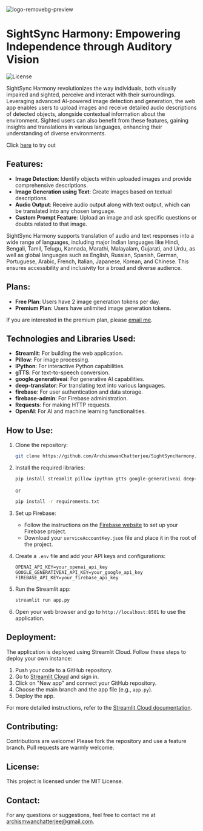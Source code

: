 ![logo-removebg-preview](https://github.com/user-attachments/assets/ce4fe9bb-5608-4ab3-aa23-a3b65e50e9b6)


# SightSync Harmony: Empowering Independence through Auditory Vision

![License](https://badgen.net/github/license/micromatch/micromatch)

SightSync Harmony revolutionizes the way individuals, both visually impaired and sighted, perceive and interact with their surroundings. Leveraging advanced AI-powered image detection and generation, the web app enables users to upload images and receive detailed audio descriptions of detected objects, alongside contextual information about the environment. Sighted users can also benefit from these features, gaining insights and translations in various languages, enhancing their understanding of diverse environments.

Click [here](https://sightsyncharmony1.streamlit.app/) to try out

## Features:

- **Image Detection**: Identify objects within uploaded images and provide comprehensive descriptions.
- **Image Generation using Text**: Create images based on textual descriptions.
- **Audio Output**: Receive audio output along with text output, which can be translated into any chosen language.
- **Custom Prompt Feature**: Upload an image and ask specific questions or doubts related to that image.

SightSync Harmony supports translation of audio and text responses into a wide range of languages, including major Indian languages like Hindi, Bengali, Tamil, Telugu, Kannada, Marathi, Malayalam, Gujarati, and Urdu, as well as global languages such as English, Russian, Spanish, German, Portuguese, Arabic, French, Italian, Japanese, Korean, and Chinese. This ensures accessibility and inclusivity for a broad and diverse audience.

## Plans:

- **Free Plan**: Users have 2 image generation tokens per day.
- **Premium Plan**: Users have unlimited image generation tokens.

If you are interested in the premium plan, please [email me](mailto:archismwanchatterjee@gmail.comsubject=Interest%20in%20Premium%20Plan&body=Hi,%20I'm%20interested%20in%20the%20premium%20plan.%20Please%20send%20me%20the%20details.).

## Technologies and Libraries Used:

- **Streamlit**: For building the web application.
- **Pillow**: For image processing.
- **IPython**: For interactive Python capabilities.
- **gTTS**: For text-to-speech conversion.
- **google.generativeai**: For generative AI capabilities.
- **deep-translator**: For translating text into various languages.
- **firebase**: For user authentication and data storage.
- **firebase-admin**: For Firebase administration.
- **Requests**: For making HTTP requests.
- **OpenAI**: For AI and machine learning functionalities.

## How to Use:

1. Clone the repository:
    ```sh
    git clone https://github.com/ArchismwanChatterjee/SightSyncHarmony.git
    ```

2. Install the required libraries:
    ```sh
    pip install streamlit pillow ipython gtts google-generativeai deep-translator firebase-admin requests openai
    ```
    or
   ```sh
   pip install -r requirements.txt
   ```
   
4. Set up Firebase:
    - Follow the instructions on the [Firebase website](https://firebase.google.com/docs/web/setup) to set up your Firebase project.
    - Download your `serviceAccountKey.json` file and place it in the root of the project.

5. Create a `.env` file and add your API keys and configurations:
    ```env
    OPENAI_API_KEY=your_openai_api_key
    GOOGLE_GENERATIVEAI_API_KEY=your_google_api_key
    FIREBASE_API_KEY=your_firebase_api_key
    ```

6. Run the Streamlit app:
    ```sh
    streamlit run app.py
    ```

7. Open your web browser and go to `http://localhost:8501` to use the application.

## Deployment:

The application is deployed using Streamlit Cloud. Follow these steps to deploy your own instance:

1. Push your code to a GitHub repository.
2. Go to [Streamlit Cloud](https://share.streamlit.io/) and sign in.
3. Click on "New app" and connect your GitHub repository.
4. Choose the main branch and the app file (e.g., `app.py`).
5. Deploy the app.

For more detailed instructions, refer to the [Streamlit Cloud documentation](https://docs.streamlit.io/streamlit-cloud).

## Contributing:

Contributions are welcome! Please fork the repository and use a feature branch. Pull requests are warmly welcome.

## License:

This project is licensed under the MIT License.

## Contact:

For any questions or suggestions, feel free to contact me at [archismwanchatterjee@gmail.com](mailto:archismwanchatterjee@gmail.com).

